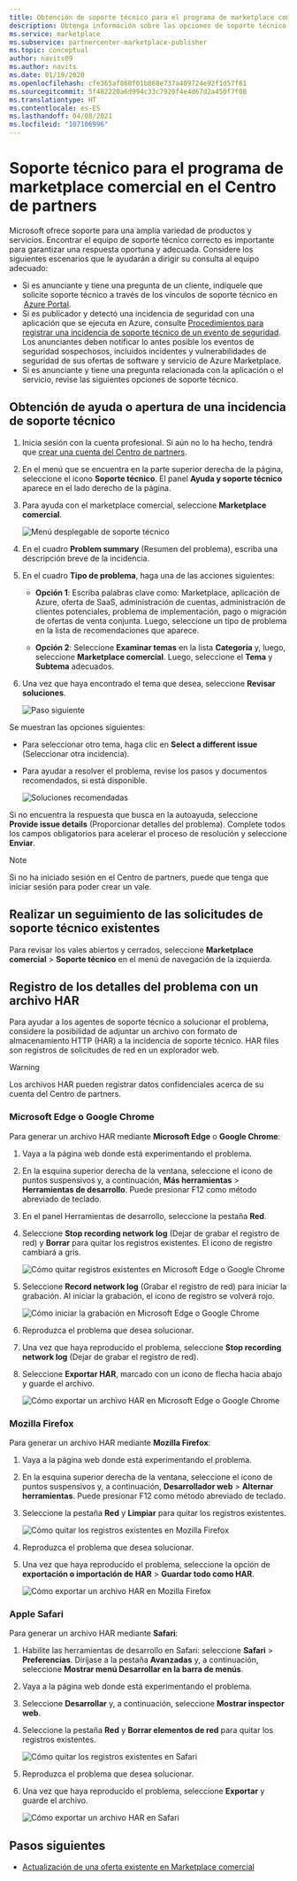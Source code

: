 ```yaml
---
title: Obtención de soporte técnico para el programa de marketplace comercial en el Centro de partners
description: Obtenga información sobre las opciones de soporte técnico para el programa de marketplace comercial en el Centro de partners, incluida la forma de presentar una solicitud de soporte técnico.
ms.service: marketplace
ms.subservice: partnercenter-marketplace-publisher
ms.topic: conceptual
author: navits09
ms.author: navits
ms.date: 01/19/2020
ms.openlocfilehash: cfe365af868f01b868e737a409724e92f1d57f81
ms.sourcegitcommit: 5f482220a6d994c33c7920f4e4d67d2a450f7f08
ms.translationtype: HT
ms.contentlocale: es-ES
ms.lasthandoff: 04/08/2021
ms.locfileid: "107106996"
---
```

# <a name="support-for-the-commercial-marketplace-program-in-partner-center"></a>Soporte técnico para el programa de marketplace comercial en el Centro de partners

Microsoft ofrece soporte para una amplia variedad de productos y servicios. Encontrar el equipo de soporte técnico correcto es importante para garantizar una respuesta oportuna y adecuada. Considere los siguientes escenarios que le ayudarán a dirigir su consulta al equipo adecuado:

- Si es anunciante y tiene una pregunta de un cliente, indíquele que solicite soporte técnico a través de los vínculos de soporte técnico en  [Azure Portal](https://portal.azure.com/).
- Si es publicador y detectó una incidencia de seguridad con una aplicación que se ejecuta en Azure, consulte [Procedimientos para registrar una incidencia de soporte técnico de un evento de seguridad](../security/fundamentals/event-support-ticket.md). Los anunciantes deben notificar lo antes posible los eventos de seguridad sospechosos, incluidos incidentes y vulnerabilidades de seguridad de sus ofertas de software y servicio de Azure Marketplace.
- Si es anunciante y tiene una pregunta relacionada con la aplicación o el servicio, revise las siguientes opciones de soporte técnico.

## <a name="get-help-or-open-a-support-ticket"></a>Obtención de ayuda o apertura de una incidencia de soporte técnico

1. Inicia sesión con la cuenta profesional. Si aún no lo ha hecho, tendrá que [crear una cuenta del Centro de partners](create-account.md).

1. En el menú que se encuentra en la parte superior derecha de la página, seleccione el icono **Soporte técnico**. El panel **Ayuda y soporte técnico** aparece en el lado derecho de la página.

1. Para ayuda con el marketplace comercial, seleccione **Marketplace comercial**.

   ![Menú desplegable de soporte técnico](./media/support/commercial-marketplace-support-pane.png)

1. En el cuadro **Problem summary** (Resumen del problema), escriba una descripción breve de la incidencia.

1. En el cuadro **Tipo de problema**, haga una de las acciones siguientes:

    - **Opción 1**: Escriba palabras clave como: Marketplace, aplicación de Azure, oferta de SaaS, administración de cuentas, administración de clientes potenciales, problema de implementación, pago o migración de ofertas de venta conjunta. Luego, seleccione un tipo de problema en la lista de recomendaciones que aparece.

    - **Opción 2**: Seleccione **Examinar temas** en la lista **Categoría** y, luego, seleccione **Marketplace comercial**. Luego, seleccione el **Tema** y **Subtema** adecuados.

1. Una vez que haya encontrado el tema que desea, seleccione **Revisar soluciones**.

    ![Paso siguiente](./media/support/next-step.png)

Se muestran las opciones siguientes:

- Para seleccionar otro tema, haga clic en **Select a different issue** (Seleccionar otra incidencia).
- Para ayudar a resolver el problema, revise los pasos y documentos recomendados, si está disponible.

    ![Soluciones recomendadas](./media/support/recommended-solutions.png)

Si no encuentra la respuesta que busca en la autoayuda, seleccione **Provide issue details** (Proporcionar detalles del problema). Complete todos los campos obligatorios para acelerar el proceso de resolución y seleccione **Enviar**.

>[!Note]
>Si no ha iniciado sesión en el Centro de partners, puede que tenga que iniciar sesión para poder crear un vale.

## <a name="track-your-existing-support-requests"></a>Realizar un seguimiento de las solicitudes de soporte técnico existentes

Para revisar los vales abiertos y cerrados, seleccione **Marketplace comercial** > **Soporte técnico** en el menú de navegación de la izquierda.

## <a name="record-issue-details-with-a-har-file"></a>Registro de los detalles del problema con un archivo HAR

Para ayudar a los agentes de soporte técnico a solucionar el problema, considere la posibilidad de adjuntar un archivo con formato de almacenamiento HTTP (HAR) a la incidencia de soporte técnico. HAR files son registros de solicitudes de red en un explorador web.

> [!WARNING]
> Los archivos HAR pueden registrar datos confidenciales acerca de su cuenta del Centro de partners.

### <a name="microsoft-edge-and-google-chrome"></a>Microsoft Edge o Google Chrome

Para generar un archivo HAR mediante **Microsoft Edge** o **Google Chrome**:

1. Vaya a la página web donde está experimentando el problema.
2. En la esquina superior derecha de la ventana, seleccione el icono de puntos suspensivos y, a continuación, **Más herramientas** > **Herramientas de desarrollo**. Puede presionar F12 como método abreviado de teclado.
3. En el panel Herramientas de desarrollo, seleccione la pestaña **Red**.
4. Seleccione **Stop recording network log** (Dejar de grabar el registro de red) y **Borrar** para quitar los registros existentes. El icono de registro cambiará a gris.

    ![Cómo quitar registros existentes en Microsoft Edge o Google Chrome](media/support/chromium-stop-clear-session.png)

5. Seleccione **Record network log** (Grabar el registro de red) para iniciar la grabación. Al iniciar la grabación, el icono de registro se volverá rojo.

    ![Cómo iniciar la grabación en Microsoft Edge o Google Chrome](media/support/chromium-start-session.png)

6. Reproduzca el problema que desea solucionar.
7. Una vez que haya reproducido el problema, seleccione **Stop recording network log** (Dejar de grabar el registro de red).
8. Seleccione **Exportar HAR**, marcado con un icono de flecha hacia abajo y guarde el archivo.

    ![Cómo exportar un archivo HAR en Microsoft Edge o Google Chrome](media/support/chromium-network-export-har.png)

### <a name="mozilla-firefox"></a>Mozilla Firefox

Para generar un archivo HAR mediante **Mozilla Firefox**:

1. Vaya a la página web donde está experimentando el problema.
1. En la esquina superior derecha de la ventana, seleccione el icono de puntos suspensivos y, a continuación, **Desarrollador web** > **Alternar herramientas**. Puede presionar F12 como método abreviado de teclado.
1. Seleccione la pestaña **Red** y **Limpiar** para quitar los registros existentes.

    ![Cómo quitar los registros existentes en Mozilla Firefox](media/support/firefox-clear-session.png)

1. Reproduzca el problema que desea solucionar.
1. Una vez que haya reproducido el problema, seleccione la opción de **exportación o importación de HAR** > **Guardar todo como HAR**.

    ![Cómo exportar un archivo HAR en Mozilla Firefox](media/support/firefox-network-export-har.png)

### <a name="apple-safari"></a>Apple Safari

Para generar un archivo HAR mediante **Safari**:

1. Habilite las herramientas de desarrollo en Safari: seleccione **Safari** > **Preferencias**. Diríjase a la pestaña **Avanzadas** y, a continuación, seleccione **Mostrar menú Desarrollar en la barra de menús**.
1. Vaya a la página web donde está experimentando el problema.
1. Seleccione **Desarrollar** y, a continuación, seleccione **Mostrar inspector web**.
1. Seleccione la pestaña **Red** y **Borrar elementos de red** para quitar los registros existentes.

    ![Cómo quitar los registros existentes en Safari](media/support/safari-clear-session.png)

1. Reproduzca el problema que desea solucionar.
1. Una vez que haya reproducido el problema, seleccione **Exportar** y guarde el archivo.

    ![Cómo exportar un archivo HAR en Safari](media/support/safari-network-export-har.png)

## <a name="next-steps"></a>Pasos siguientes

- [Actualización de una oferta existente en Marketplace comercial](partner-center-portal/update-existing-offer.md)
